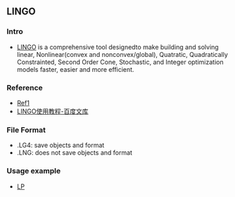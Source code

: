 ## LINGO

### Intro
- [LINGO](http://www.lindo.com/) is a comprehensive tool designedto make building and solving linear, Nonlinear(convex and nonconvex/global), Quatratic, Quadratically Constrainted, Second Order Cone, Stochastic, and Integer optimization models faster, easier and more efficient.

### Reference
- [Ref1](http://wenku.baidu.com/view/a4007a82ec3a87c24028c411)
- [LINGO使用教程-百度文库](http://wenku.baidu.com/view/54261a67ddccda38376baf09)

### File Format
- .LG4: save objects and format
- .LNG: does not save objects and format

### Usage example
- [LP](./file/lp.md)
